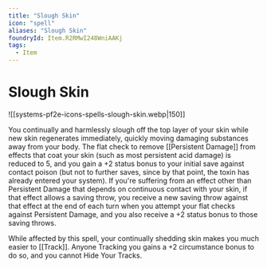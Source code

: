 ```yaml
---
title: "Slough Skin"
icon: "spell"
aliases: "Slough Skin"
foundryId: Item.R2RMwI248WniAAKj
tags:
  - Item
---
```


# Slough Skin
![[systems-pf2e-icons-spells-slough-skin.webp|150]]

You continually and harmlessly slough off the top layer of your skin while new skin regenerates immediately, quickly moving damaging substances away from your body. The flat check to remove [[Persistent Damage]] from effects that coat your skin (such as most persistent acid damage) is reduced to 5, and you gain a +2 status bonus to your initial save against contact poison (but not to further saves, since by that point, the toxin has already entered your system). If you're suffering from an effect other than Persistent Damage that depends on continuous contact with your skin, if that effect allows a saving throw, you receive a new saving throw against that effect at the end of each turn when you attempt your flat checks against Persistent Damage, and you also receive a +2 status bonus to those saving throws.

While affected by this spell, your continually shedding skin makes you much easier to [[Track]]. Anyone Tracking you gains a +2 circumstance bonus to do so, and you cannot Hide Your Tracks.
